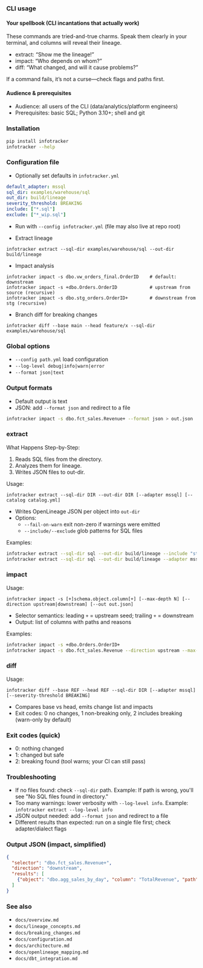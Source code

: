 ### CLI usage

#### Your spellbook (CLI incantations that actually work)
These commands are tried-and-true charms. Speak them clearly in your terminal, and columns will reveal their lineage.

- extract: “Show me the lineage!”
- impact: “Who depends on whom?”
- diff: “What changed, and will it cause problems?”

If a command fails, it’s not a curse—check flags and paths first.

#### Audience & prerequisites
- Audience: all users of the CLI (data/analytics/platform engineers)
- Prerequisites: basic SQL; Python 3.10+; shell and git

### Installation
```bash
pip install infotracker
infotracker --help
```

### Configuration file
- Optionally set defaults in `infotracker.yml`
```yaml
default_adapter: mssql
sql_dir: examples/warehouse/sql
out_dir: build/lineage
severity_threshold: BREAKING
include: ["*.sql"]
exclude: ["*_wip.sql"]
```
- Run with `--config infotracker.yml` (file may also live at repo root)

- Extract lineage
```
infotracker extract --sql-dir examples/warehouse/sql --out-dir build/lineage
```
- Impact analysis
```
infotracker impact -s dbo.vw_orders_final.OrderID    # default: downstream
infotracker impact -s +dbo.Orders.OrderID            # upstream from source (recursive)
infotracker impact -s dbo.stg_orders.OrderID+        # downstream from stg (recursive)
```
- Branch diff for breaking changes
```
infotracker diff --base main --head feature/x --sql-dir examples/warehouse/sql
``` 

### Global options
- `--config path.yml` load configuration
- `--log-level debug|info|warn|error`
- `--format json|text`

### Output formats
- Default output is text
- JSON: add `--format json` and redirect to a file
```bash
infotracker impact -s dbo.fct_sales.Revenue+ --format json > out.json
```

### extract
What Happens Step-by-Step:
1. Reads SQL files from the directory.
2. Analyzes them for lineage.
3. Writes JSON files to out-dir.

Usage:
```
infotracker extract --sql-dir DIR --out-dir DIR [--adapter mssql] [--catalog catalog.yml]
```
- Writes OpenLineage JSON per object into `out-dir`
- Options:
  - `--fail-on-warn` exit non-zero if warnings were emitted
  - `--include/--exclude` glob patterns for SQL files

Examples:
```bash
infotracker extract --sql-dir sql --out-dir build/lineage --include "stg_*.sql" --exclude "*_wip.sql"
infotracker extract --sql-dir sql --out-dir build/lineage --adapter mssql --catalog catalog.yml
```

### impact
Usage:
```
infotracker impact -s [+]schema.object.column[+] [--max-depth N] [--direction upstream|downstream] [--out out.json]
```
- Selector semantics: leading `+` = upstream seed; trailing `+` = downstream
- Output: list of columns with paths and reasons

Examples:
```bash
infotracker impact -s +dbo.Orders.OrderID+
infotracker impact -s dbo.fct_sales.Revenue --direction upstream --max-depth 2
```

### diff
Usage:
```
infotracker diff --base REF --head REF --sql-dir DIR [--adapter mssql] [--severity-threshold BREAKING]
```
- Compares base vs head, emits change list and impacts
- Exit codes: 0 no changes, 1 non-breaking only, 2 includes breaking (warn-only by default)

### Exit codes (quick)
- 0: nothing changed
- 1: changed but safe
- 2: breaking found (tool warns; your CI can still pass)

### Troubleshooting
- If no files found: check `--sql-dir` path. Example: If path is wrong, you'll see "No SQL files found in directory."
- Too many warnings: lower verbosity with `--log-level info`. Example: `infotracker extract --log-level info`
- JSON output needed: add `--format json` and redirect to a file
- Different results than expected: run on a single file first; check adapter/dialect flags

### Output JSON (impact, simplified)
```json
{
  "selector": "dbo.fct_sales.Revenue+",
  "direction": "downstream",
  "results": [
    {"object": "dbo.agg_sales_by_day", "column": "TotalRevenue", "path": ["dbo.fct_sales.Revenue", "dbo.agg_sales_by_day.TotalRevenue"], "reason": "AGGREGATION(SUM)"}
  ]
}
``` 

### See also
- `docs/overview.md`
- `docs/lineage_concepts.md`
- `docs/breaking_changes.md`
- `docs/configuration.md`
- `docs/architecture.md`
- `docs/openlineage_mapping.md`
- `docs/dbt_integration.md` 